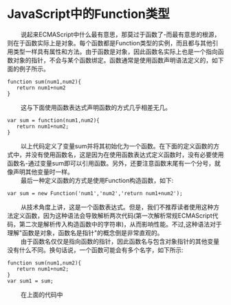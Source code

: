 # JavaScript中的Function类型
&nbsp;&nbsp;&nbsp;&nbsp;&nbsp;&nbsp;&nbsp;&nbsp;说起来ECMAScript中什么最有意思，那莫过于函数了-而最有意思的根源，则在于函数实际上是对象。每个函数都是Function类型的实例，而且都与其他引用类型一样具有属性和方法。由于函数是对象，因此函数名实际上也是一个指向函数对象的指针，不会与某个函数绑定。函数通常是使用函数声明语法定义的，如下面的例子所示。<br>
```
function sum(num1,num2){
   return num1+num2
}
```
&nbsp;&nbsp;&nbsp;&nbsp;&nbsp;&nbsp;&nbsp;&nbsp;这与下面使用函数表达式声明函数的方式几乎相差无几。<br>
```
var sum = function(num1,num2){
   return num1+num2;
}
```
&nbsp;&nbsp;&nbsp;&nbsp;&nbsp;&nbsp;&nbsp;&nbsp;以上代码定义了变量sum并将其初始化为一个函数。在下面的定义函数的方式中，并没有使用函数名，这是因为在使用函数表达式定义函数时，没有必要使用函数名-通过变量sum即可以引用函数。另外，还要注意函数末尾有一个分号，就像声明其他变量时一样。<br>
&nbsp;&nbsp;&nbsp;&nbsp;&nbsp;&nbsp;&nbsp;&nbsp;最后一种定义函数的方式是使用Function构造函数，如下:<br>
```
var sum = new Function('num1','num2','return num1+num2');
```
&nbsp;&nbsp;&nbsp;&nbsp;&nbsp;&nbsp;&nbsp;&nbsp;从技术角度上讲，这是一个函数表达式。但是，我们不推荐读者使用这种方法定义函数，因为这种语法会导致解析两次代码(第一次解析常规ECMAScript代码，第二次是解析传入构造函数中的字符串)，从而影响性能。不过,这种语法对于理解"函数是对象，函数名是指针"的概念倒是非常直观的。<br>
&nbsp;&nbsp;&nbsp;&nbsp;&nbsp;&nbsp;&nbsp;&nbsp;由于函数名仅仅是指向函数的指针，因此函数名与包含对象指针的其他变量没有什么不同。换句话说，一个函数可能会有多个名字，如下所示:<br>
```
function sum(num1,num2){
   return num1+num2;
}
var sum1 = sum;
```
&nbsp;&nbsp;&nbsp;&nbsp;&nbsp;&nbsp;&nbsp;&nbsp;在上面的代码中<br>
